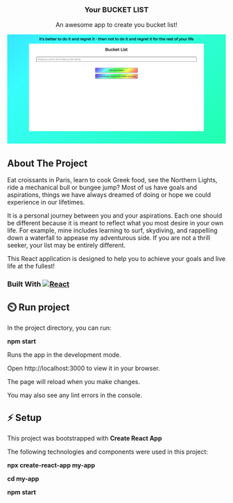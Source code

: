 
<div align="center">

  <h3 align="center">Your BUCKET LIST</h3>

  <p align="center">
    An awesome app to create you bucket list!

  </p>
  <img src="BucketList.png" />
</div>





<!-- ABOUT THE PROJECT -->
## About The Project


Eat croissants in Paris, learn to cook Greek food, see the Northern Lights, ride a mechanical bull or bungee jump? Most of us have goals and aspirations, things we have always dreamed of doing or hope we could experience in our lifetimes.

It is a personal journey between you and your aspirations. Each one should be different because it is meant to reflect what you most desire in your own life. For example, mine includes learning to surf, skydiving, and rappelling down a waterfall to appease my adventurous side. If you are not a thrill seeker, your list may be entirely different.

This React application is designed to help you to achieve your goals and live life at the fullest!



### Built With  [![React][React.js]][React-url]




<!-- GETTING STARTED -->


## ⏲️ Run project

In the project directory, you can run:

**npm start**

Runs the app in the development mode.

Open http://localhost:3000 to view it in your browser.

The page will reload when you make changes.

You may also see any lint errors in the console.

## ⚡ Setup

This project was bootstrapped with **Create React App**

The following technologies and components were used in this project:


 **npx create-react-app my-app**
 
 **cd my-app**
 
 **npm start**





<!-- MARKDOWN LINKS & IMAGES -->

[React.js]: https://img.shields.io/badge/React-20232A?style=for-the-badge&logo=react&logoColor=61DAFB
[React-url]: https://reactjs.org/

